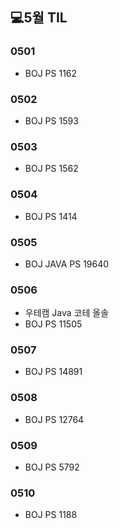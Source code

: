 ## 💻5월 TIL

### 0501
* BOJ PS 1162

### 0502
* BOJ PS 1593

### 0503
* BOJ PS 1562

### 0504
* BOJ PS 1414

### 0505
* BOJ JAVA PS 19640

### 0506
* 우테캠 Java 코테 올솔
* BOJ PS 11505

### 0507
* BOJ PS 14891

### 0508
* BOJ PS 12764

### 0509
* BOJ PS 5792

### 0510
* BOJ PS 1188